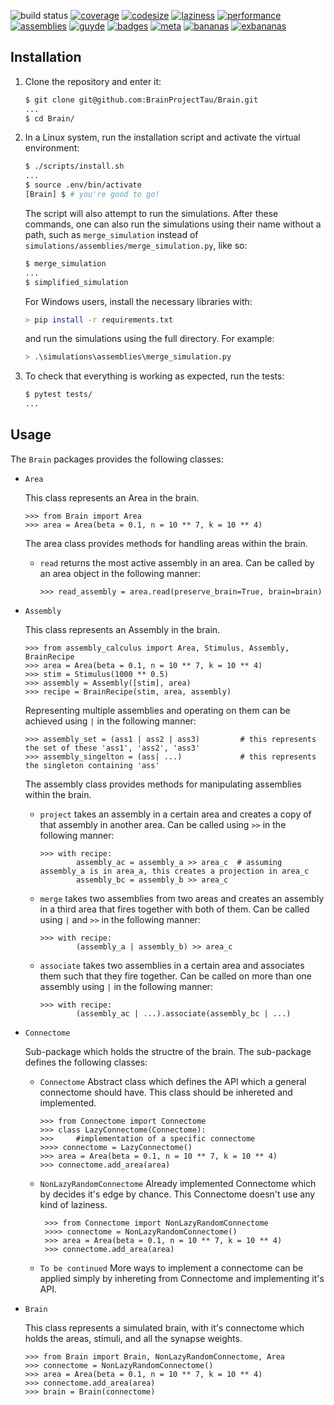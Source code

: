 ![build status](https://travis-ci.org/BrainProjectTau/Brain.svg?branch=master)
[![coverage](https://img.shields.io/badge/coverage-404-lightgrey)](https://img.shields.io/badge/coverage-404-lightgrey)
[![codesize](https://img.shields.io/github/languages/code-size/Assemblies-Performance/assemblies)](https://img.shields.io/github/languages/code-size/Assemblies-Performance/assemblies)
[![laziness](https://img.shields.io/badge/laziness-0-brightgreen)](https://img.shields.io/badge/laziness-0-brightgreen)
[![performance](https://img.shields.io/badge/%D7%A9%D7%A0%D7%9E%D7%A8%D7%95%D7%A4%D7%A8%D7%A2%D7%A4-100%25-ff69b4)](https://img.shields.io/badge/%D7%A9%D7%A0%D7%9E%D7%A8%D7%95%D7%A4%D7%A8%D7%A2%D7%A4-100%25-ff69b4)
[![assemblies](https://img.shields.io/badge/assemblies-0-red)](https://img.shields.io/badge/assemblies-0-red)
[![guyde](https://img.shields.io/badge/guyde-100%25-9cf)](https://github.com/guyde2011)
[![badges](https://img.shields.io/badge/badges-118%25-ffcc99)](https://img.shields.io/badge/badges-118%25-ffcc99)
[![meta](https://img.shields.io/badge/meta-1000000000000000000000%25-80dfff)](https://img.shields.io/badge/meta-1000000000000000000000%25-80dfff)
[![bananas](https://img.shields.io/badge/bananas-0-ffdb4d)](https://www.youtube.com/watch?v=aKn0HddzuWM)
[![exbananas](https://img.shields.io/badge/exbananas-1-yellow)](https://www.youtube.com/watch?v=vnciwwsvNcc)

## Installation

1. Clone the repository and enter it:

    ```sh
    $ git clone git@github.com:BrainProjectTau/Brain.git
    ...
    $ cd Brain/
    ```

2. In a Linux system, run the installation script and activate the virtual environment:
    ```sh
    $ ./scripts/install.sh
    ...
    $ source .env/bin/activate
    [Brain] $ # you're good to go!
    ```
   The script will also attempt to run the simulations.
   After these commands, one can also run the simulations using their name without a path, such as `merge_simulation`
   instead of `simulations/assemblies/merge_simulation.py`, like so:
   ```sh
   $ merge_simulation
   ...
   $ simplified_simulation
   ```

   For Windows users, install the necessary libraries with:
   ```sh
   > pip install -r requirements.txt
   ```
   and run the simulations using the full directory. For example:
   ```sh
   > .\simulations\assemblies\merge_simulation.py
   ```

3. To check that everything is working as expected, run the tests:

    ```sh
    $ pytest tests/
    ...
    ```

## Usage

The `Brain` packages provides the following classes:
    
- `Area`

    This class represents an Area in the brain.

    ```pycon
    >>> from Brain import Area
    >>> area = Area(beta = 0.1, n = 10 ** 7, k = 10 ** 4)
    ```

    The area class provides methods for handling areas within the brain.
    - `read`
        returns the most active assembly in an area. Can be called by an area object in the following manner:
        ```pycon
        >>> read_assembly = area.read(preserve_brain=True, brain=brain)
        ```
        
- `Assembly`
    
    This class represents an Assembly in the brain.
    
    ```pycon
    >>> from assembly_calculus import Area, Stimulus, Assembly, BrainRecipe
    >>> area = Area(beta = 0.1, n = 10 ** 7, k = 10 ** 4)
    >>> stim = Stimulus(1000 ** 0.5)
    >>> assembly = Assembly([stim], area)
    >>> recipe = BrainRecipe(stim, area, assembly)
    ```
    
    Representing multiple assemblies and operating on them can be achieved using `|` in the following manner:
    
    ```pycon
    >>> assembly_set = (ass1 | ass2 | ass3)         # this represents the set of these 'ass1', 'ass2', 'ass3'
    >>> assembly_singelton = (ass| ...)             # this represents the singleton containing 'ass'
    ```
    The assembly class provides methods for manipulating assemblies within the brain.
    
    - `project`
        takes an assembly in a certain area and creates a copy of that assembly
        in another area. Can be called using `>>` in the following manner:
    
        ```pycon
        >>> with recipe:
                assembly_ac = assembly_a >> area_c  # assuming assembly_a is in area_a, this creates a projection in area_c
                assembly_bc = assembly_b >> area_c
        ```
       
    - `merge`
        takes two assemblies from two areas and creates an assembly in a third area
        that fires together with both of them. Can be called using `|` and `>>` in the following manner:
        
        ```pycon
        >>> with recipe:
                (assembly_a | assembly_b) >> area_c
        ```
        
    - `associate`
        takes two assemblies in a certain area and associates them such that
        they fire together. Can be called on more than one assembly using `|` in the following manner:
        
        ```pycon
        >>> with recipe:
                (assembly_ac | ...).associate(assembly_bc | ...)
        ```
        
    
- `Connectome`
    
    Sub-package which holds the structre of the brain.
    The sub-package defines the following classes:
    
    - `Connectome`
        Abstract class which defines the API which a general connectome should have.
        This class should be inhereted and implemented.
        
        ```pycon
        >>> from Connectome import Connectome
        >>> class LazyConnectome(Connectome):
        >>>     #implementation of a specific connectome
        >>>> connectome = LazyConnectome()
        >>> area = Area(beta = 0.1, n = 10 ** 7, k = 10 ** 4)
        >>> connectome.add_area(area)
        ```
    - `NonLazyRandomConnectome` 
        Already implemented Connectome which by decides it's edge by chance.
        This Connectome doesn't use any kind of laziness.
       
       ```pycon
        >>> from Connectome import NonLazyRandomConnectome
        >>>> connectome = NonLazyRandomConnectome()
        >>> area = Area(beta = 0.1, n = 10 ** 7, k = 10 ** 4)
        >>> connectome.add_area(area)
        ```
    - `To be continued`
        More ways to implement a connectome can be applied simply by inhereting from Connectome and implementing it's API.
    
- `Brain`

    This class represents a simulated brain, with it's connectome which holds the areas, stimuli, and all the synapse weights.

    ```pycon
    >>> from Brain import Brain, NonLazyRandomConnectome, Area
    >>> connectome = NonLazyRandomConnectome()
    >>> area = Area(beta = 0.1, n = 10 ** 7, k = 10 ** 4)
    >>> connectome.add_area(area)
    >>> brain = Brain(connectome)
    ```
